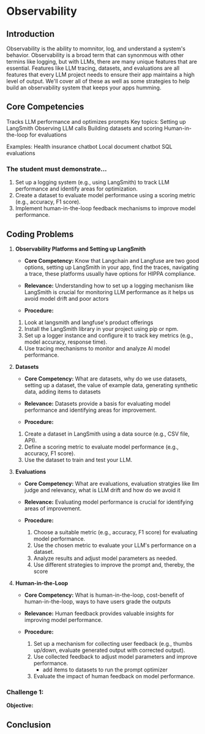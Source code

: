 # Observability

## Introduction

Observability is the ability to momnitor, log, and understand a system's behavior. Observability is a broad term that can synonmous with other termins like logging, but with LLMs, there are many unique features that are essential. Features like LLM tracing, datasets, and evaluations are all features that every LLM project needs to ensure their app maintains a high level of output. We'll cover all of these as well as some strategies to help build an observability system that keeps your apps humming. 

## Core Competencies

Tracks LLM performance and optimizes prompts
Key topics:
Setting up LangSmith
Observing LLM calls
Building datasets and scoring
Human-in-the-loop for evaluations

Examples:
Health insurance chatbot
Local document chatbot
SQL evaluations

### The student must demonstrate...

1. Set up a logging system (e.g., using LangSmith) to track LLM performance and identify areas for optimization.
2. Create a dataset to evaluate model performance using a scoring metric (e.g., accuracy, F1 score).
3. Implement human-in-the-loop feedback mechanisms to improve model performance.

## Coding Problems

1. **Observability Platforms and Setting up LangSmith**
   
   - **Core Competency:** Know that Langchain and Langfuse are two good options, setting up LangSmith in your app, find the traces, navigating a trace, these platforms usually have options for HIPPA compliance. 

   - **Relevance:** Understanding how to set up a logging mechanism like LangSmith is crucial for monitoring LLM performance as it helps us avoid model drift and poor actors

   - **Procedure:**
    1. Look at langsmith and langfuse's product offerings
    2. Install the LangSmith library in your project using pip or npm.
    2. Set up a logger instance and configure it to track key metrics (e.g., model accuracy, response time).
    3. Use tracing mechanisms to monitor and analyze AI model performance.

1. **Datasets**
   
   - **Core Competency:** What are datasets, why do we use datasets, setting up a dataset, the value of example data, generating synthetic data, adding items to datasets

   - **Relevance:** Datasets provide a basis for evaluating model performance and identifying areas for improvement.
   
   - **Procedure:**
    1. Create a dataset in LangSmith using a data source (e.g., CSV file, API).
    2. Define a scoring metric to evaluate model performance (e.g., accuracy, F1 score).
    3. Use the dataset to train and test your LLM.

1. **Evaluations**
   
   - **Core Competency:** What are evaluations, evaluation stratgies like llm judge and relevancy, what is LLM drift and how do we avoid it

   - **Relevance:** Evaluating model performance is crucial for identifying areas of improvement.

   - **Procedure:**
      1. Choose a suitable metric (e.g., accuracy, F1 score) for evaluating model performance.
      2. Use the chosen metric to evaluate your LLM's performance on a dataset.
      3. Analyze results and adjust model parameters as needed.
      4. Use different strategies to improve the prompt and, thereby, the score


1. **Human-in-the-Loop**
   
   - **Core Competency:** What is human-in-the-loop, cost-benefit of human-in-the-loop, ways to have users grade the outputs 

   - **Relevance:** Human feedback provides valuable insights for improving model performance.
   - **Procedure:**
      1. Set up a mechanism for collecting user feedback (e.g., thumbs up/down, evaluate generated output with corrected output).
      2. Use collected feedback to adjust model parameters and improve performance.
         - add items to datasets to run the prompt optimizer
      3. Evaluate the impact of human feedback on model performance.


### Challenge 1: 

**Objective:** 

## Conclusion

